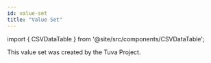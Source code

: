 ```yaml
---
id: value-set
title: "Value Set"
---
```


import { CSVDataTable } from '@site/src/components/CSVDataTable';

This value set was created by the Tuva Project.

<CSVDataTable csvUrl="https://raw.githubusercontent.com/tuva-health/claims_preprocessing/main/service_categories/value_set__service_category.csv" />